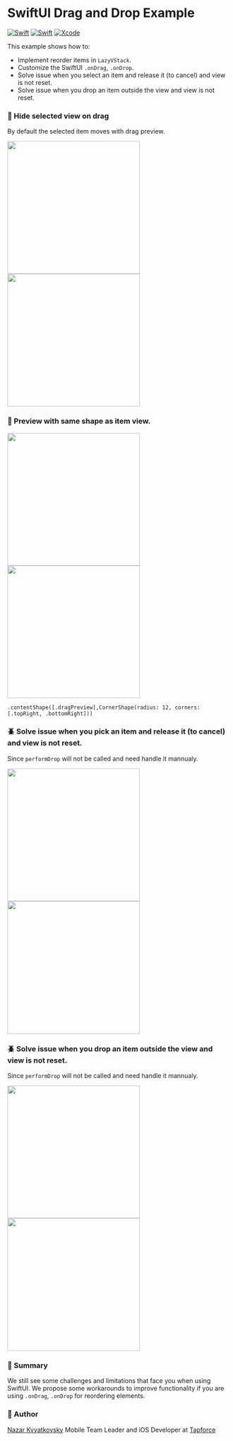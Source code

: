 # SwiftUI Drag and Drop Example
[![Swift](https://img.shields.io/badge/SwiftUI-green.svg)](https://swift.org)
[![Swift](https://img.shields.io/badge/Swift-5.0-orange.svg)](https://swift.org)
[![Xcode](https://img.shields.io/badge/Xcode-13.0-blue.svg)](https://developer.apple.com/xcode)

This example shows how to:
* Implement reorder items in `LazyVStack`. 
* Customize the SwiftUI `.onDrag`, `.onDrop`. 
* Solve issue when you select an item and release it (to cancel) and view is not reset.
* Solve issue when you drop an item outside the view and view is not reset.

### 📲 Hide selected view on drag
By default the selected item moves with drag preview. 
<p float="left">
<img src="https://user-images.githubusercontent.com/25620329/188598046-c5970fed-bbbc-4dfb-95c3-4f5c6c1efb08.gif" width="300"> 
<img src="https://user-images.githubusercontent.com/25620329/188598034-c9e7e316-e323-417f-bc4e-fecf6fd029ad.gif" width="300">
</p>

### 📏 Preview with same shape as item view.
<p float="left">
<img src="https://user-images.githubusercontent.com/25620329/188603908-a62203de-4ff5-429d-bd98-33b7c4a6340e.jpg" width="300">
<img src="https://user-images.githubusercontent.com/25620329/188603904-5b43f025-aad8-4ed9-ad79-e3f799ef6ab4.jpg" width="300"> 
</p>

```
.contentShape([.dragPreview],CornerShape(radius: 12, corners: [.topRight, .bottomRight]))
```

### 🪲 Solve issue when you pick an item and release it (to cancel) and view is not reset.
Since `performDrop` will not be called and need handle it mannualy.
<p float="left">
<img src="https://user-images.githubusercontent.com/25620329/188602669-012117b7-ab13-43e5-826e-b69abd54e0dd.gif" width="300">
<img src="https://user-images.githubusercontent.com/25620329/188602664-0b573300-151e-454e-bb9d-5a0279cb670b.gif" width="300"> 
</p>

### 🪲 Solve issue when you drop an item outside the view and view is not reset.
Since `performDrop` will not be called and need handle it mannualy.
<p float="left">
<img src="https://user-images.githubusercontent.com/25620329/188603203-94e9d34a-66b7-4e0e-b72f-2e20ab82b295.gif" width="300">
<img src="https://user-images.githubusercontent.com/25620329/188603209-89ba443e-8f82-4c46-909b-d20740c4fed9.gif" width="300"> 
</p>

### 🧾 Summary
We still see some challenges and limitations that face you when using SwiftUI. We propose some workarounds to improve functionality if you are using `.onDrag`, `.onDrop` for reordering elements. 

### 🦍 Author
[Nazar Kvyatkovsky](https://www.instagram.com/nazarkvyatkovsky) 
Mobile Team Leader and iOS Developer at [Tapforce](https://www.instagram.com/tapforceteam)
